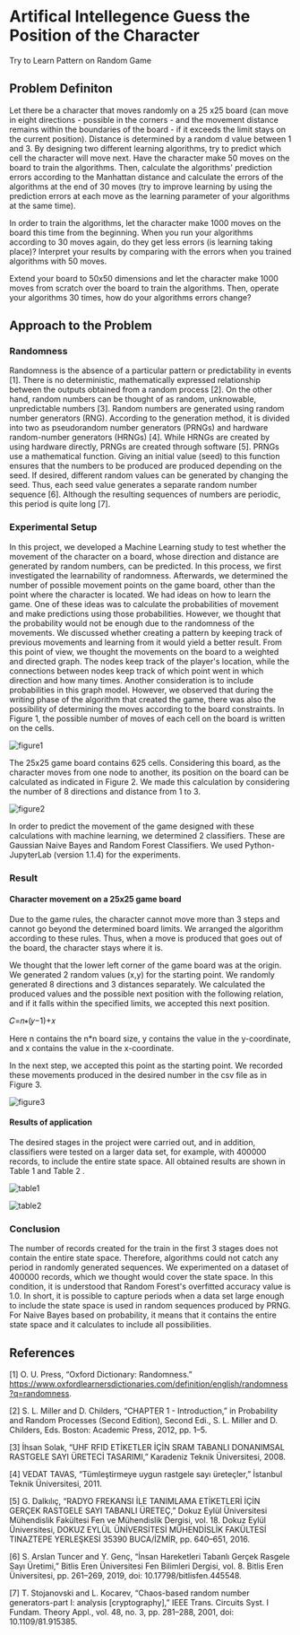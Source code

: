 # Artifical Intellegence Guess the Position of the Character
Try to Learn Pattern on Random Game

## Problem Definiton

Let there be a character that moves randomly on a 25 x25 board (can move in eight directions - possible in the corners - and the movement distance remains within the boundaries of the board - if it exceeds the limit stays on the current position). Distance is determined by a random d value between 1 and 3. By designing two different learning algorithms, try to predict which cell the character will move next. Have the character make 50 moves on the board to train the algorithms. Then, calculate the algorithms' prediction errors according to the Manhattan distance and calculate the errors of the algorithms at the end of 30 moves (try to improve learning by using the prediction errors at each move as the learning parameter of your algorithms at the same time).

In order to train the algorithms, let the character make 1000 moves on the board this time from the beginning. When you run your algorithms according to 30 moves again, do they get less errors (is learning taking place)? Interpret your results by comparing with the errors when you trained algorithms with 50 moves.

Extend your board to 50x50 dimensions and let the character make 1000 moves from scratch over the board to train the algorithms. Then, operate your algorithms 30 times, how do your algorithms errors change? 

## Approach to the Problem

### Randomness

Randomness is the absence of a particular pattern or predictability in events [1]. There is no deterministic, mathematically expressed relationship between the outputs obtained from a random process [2]. On the other hand, random numbers can be thought of as random, unknowable, unpredictable numbers [3]. Random numbers are generated using random number generators (RNG). According to the generation method, it is divided into two as pseudorandom number generators (PRNGs) and hardware random-number generators (HRNGs) [4]. While HRNGs are created by using hardware directly, PRNGs are created through software [5].
PRNGs use a mathematical function. Giving an initial value (seed) to this function ensures that the numbers to be produced are produced depending on the seed. If desired, different random values can be generated by changing the seed. Thus, each seed value generates a separate random number sequence [6]. Although the resulting sequences of numbers are periodic, this period is quite long [7].

### Experimental Setup
In this project, we developed a Machine Learning study to test whether the movement of the character on a board, whose direction and distance are generated by random numbers, can be predicted. In this process, we first investigated the learnability of randomness. Afterwards, we determined the number of possible movement points on the game board, other than the point where the character is located. We had ideas on how to learn the game. One of these ideas was to calculate the probabilities of movement and make predictions using those probabilities. However, we thought that the probability would not be enough due to the randomness of the movements. We discussed whether creating a pattern by keeping track of previous movements and learning from it would yield a better result. From this point of view, we thought the movements on the board to a weighted and directed graph. The nodes keep track of the player's location, while the connections between nodes keep track of which point went in which direction and how many times. Another consideration is to include probabilities in this graph model. However, we observed that during the writing phase of the algorithm that created the game, there was also the possibility of determining the moves according to the board constraints. In Figure 1, the possible number of moves of each cell on the board is written on the cells.

![figure1](Figure1.JPG)

The 25x25 game board contains 625 cells. Considering this board, as the character moves from one node to another, its position on the board can be calculated as indicated in Figure 2. We made this calculation by considering the number of 8 directions and distance from 1 to 3.

![figure2](Figure2.JPG)

In order to predict the movement of the game designed with these calculations with machine learning, we determined 2 classifiers. These are Gaussian Naive Bayes and Random Forest Classifiers. We used Python-JupyterLab (version 1.1.4) for the experiments.

### Result

#### Character movement on a 25x25 game board

Due to the game rules, the character cannot move more than 3 steps and cannot go beyond the determined board limits. We arranged the algorithm according to these rules. Thus, when a move is produced that goes out of the board, the character stays where it is.

We thought that the lower left corner of the game board was at the origin. We generated 2 random values (x,y) for the starting point. We randomly generated 8 directions and 3 distances separately. We calculated the produced values and the possible next position with the following relation, and if it falls within the specified limits, we accepted this next position. 

𝐶=𝑛∗(𝑦−1)+𝑥

Here n contains the n*n board size, y contains the value in the y-coordinate, and x contains the value in the x-coordinate.

In the next step, we accepted this point as the starting point. We recorded these movements produced in the desired number in the csv file as in Figure 3.

![figure3](Figure3.JPG)

#### Results of application

The desired stages in the project were carried out, and in addition, classifiers were tested on a larger data set, for example, with 400000 records, to include the entire state space. All obtained results are shown in Table 1 and Table 2 .

![table1](Table1.JPG)

![table2](Table2.JPG)

### Conclusion
The number of records created for the train in the first 3 stages does not contain the entire state space. Therefore, algorithms could not catch any period in randomly generated sequences. We experimented on a dataset of 400000 records, which we thought would cover the state space. In this condition, it is understood that Random Forest's overfitted accuracy value is 1.0. In short, it is possible to capture periods when a data set large enough to include the state space is used in random sequences produced by PRNG. For Naive Bayes based on probability, it means that it contains the entire state space and it calculates to include all possibilities.

## References

[1] O. U. Press, “Oxford Dictionary: Randomness.” https://www.oxfordlearnersdictionaries.com/definition/english/randomness?q=randomness.

[2] S. L. Miller and D. Childers, “CHAPTER 1 - Introduction,” in Probability and Random Processes (Second Edition), Second Edi., S. L. Miller and D. Childers, Eds. Boston: Academic Press, 2012, pp. 1–5.

[3] İhsan Solak, “UHF RFID ETİKETLER İÇİN SRAM TABANLI DONANIMSAL RASTGELE SAYI ÜRETECİ TASARIMI,” Karadeniz Teknik Üniversitesi, 2008.

[4] VEDAT TAVAS, “Tümleştirmeye uygun rastgele sayı üreteçler,” İstanbul Teknik Üniversitesi, 2011.

[5] G. Dalkılıç, “RADYO FREKANSI İLE TANIMLAMA ETİKETLERİ İÇİN GERÇEK RASTGELE SAYI TABANLI ÜRETEÇ,” Dokuz Eylül Üniversitesi Mühendislik Fakültesi Fen ve Mühendislik Dergisi, vol. 18. Dokuz Eylül Üniversitesi, DOKUZ EYLÜL ÜNİVERSİTESİ MÜHENDİSLİK FAKÜLTESİ TINAZTEPE YERLEŞKESİ 35390 BUCA/İZMİR, pp. 640–651, 2016.

[6] S. Arslan Tuncer and Y. Genç, “İnsan Hareketleri Tabanlı Gerçek Rasgele Sayı Üretimi,” Bitlis Eren Üniversitesi Fen Bilimleri Dergisi, vol. 8. Bitlis Eren Üniversitesi, pp. 261–269, 2019, doi: 10.17798/bitlisfen.445548.

[7] T. Stojanovski and L. Kocarev, “Chaos-based random number generators-part I: analysis [cryptography],” IEEE Trans. Circuits Syst. I Fundam. Theory Appl., vol. 48, no. 3, pp. 281–288, 2001, doi: 10.1109/81.915385.
